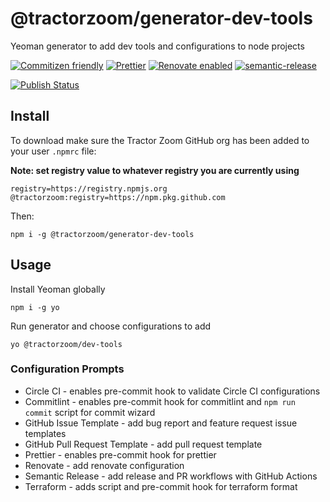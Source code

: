 # @tractorzoom/generator-dev-tools

Yeoman generator to add dev tools and configurations to node projects

[![Commitizen friendly](https://img.shields.io/badge/commitizen-friendly-brightgreen.svg)](http://commitizen.github.io/cz-cli/) [![Prettier](https://img.shields.io/badge/code_style-prettier-ff69b4.svg?style=flat-square)](https://github.com/prettier/prettier) [![Renovate enabled](https://img.shields.io/badge/renovate-enabled-brightgreen.svg)](https://renovatebot.com/) [![semantic-release](https://img.shields.io/badge/%20%20%F0%9F%93%A6%F0%9F%9A%80-semantic--release-e10079.svg)](https://github.com/semantic-release/semantic-release)

[![Publish Status](https://github.com/TractorZoom/generator-dev-tools/workflows/publish/badge.svg)](https://github.com/TractorZoom/generator-dev-tools/actions)

## Install

To download make sure the Tractor Zoom GitHub org has been added to your user `.npmrc` file:

**Note: set registry value to whatever registry you are currently using**

```
registry=https://registry.npmjs.org
@tractorzoom:registry=https://npm.pkg.github.com
```

Then:

```
npm i -g @tractorzoom/generator-dev-tools
```

## Usage

Install Yeoman globally

```
npm i -g yo
```

Run generator and choose configurations to add

```
yo @tractorzoom/dev-tools
```

### Configuration Prompts

-   Circle CI - enables pre-commit hook to validate Circle CI configurations
-   Commitlint - enables pre-commit hook for commitlint and `npm run commit` script for commit wizard
-   GitHub Issue Template - add bug report and feature request issue templates
-   GitHub Pull Request Template - add pull request template
-   Prettier - enables pre-commit hook for prettier
-   Renovate - add renovate configuration
-   Semantic Release - add release and PR workflows with GitHub Actions
-   Terraform - adds script and pre-commit hook for terraform format
